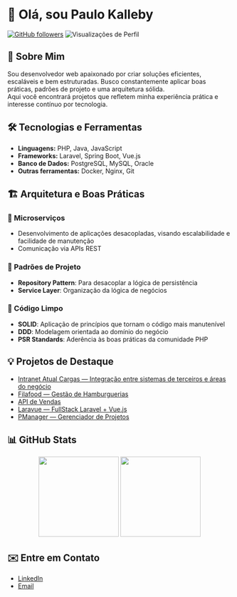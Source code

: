 # 👋 Olá, sou Paulo Kalleby

[![GitHub followers](https://img.shields.io/github/followers/paulokalleby?label=Seguidores&style=social)](https://github.com/paulokalleby)
![Visualizações de Perfil](https://komarev.com/ghpvc/?username=paulokalleby&color=blue)

## 🚀 Sobre Mim
Sou desenvolvedor web apaixonado por criar soluções eficientes, escaláveis e bem estruturadas. Busco constantemente aplicar boas práticas, padrões de projeto e uma arquitetura sólida.  
Aqui você encontrará projetos que refletem minha experiência prática e interesse contínuo por tecnologia.

## 🛠️ Tecnologias e Ferramentas
- **Linguagens:** PHP, Java, JavaScript  
- **Frameworks:** Laravel, Spring Boot, Vue.js  
- **Banco de Dados:** PostgreSQL, MySQL, Oracle  
- **Outras ferramentas:** Docker, Nginx, Git

## 🏗 Arquitetura e Boas Práticas

### 🔹 Microserviços
- Desenvolvimento de aplicações desacopladas, visando escalabilidade e facilidade de manutenção  
- Comunicação via APIs REST

### 🔹 Padrões de Projeto
- **Repository Pattern**: Para desacoplar a lógica de persistência  
- **Service Layer**: Organização da lógica de negócios  

### 🔹 Código Limpo
- **SOLID**: Aplicação de princípios que tornam o código mais manutenível  
- **DDD**: Modelagem orientada ao domínio do negócio  
- **PSR Standards**: Aderência às boas práticas da comunidade PHP

## 💡 Projetos de Destaque
- [Intranet Atual Cargas — Integração entre sistemas de terceiros e áreas do negócio](https://intranet.atualcargastech.com.br)  
- [Filafood — Gestão de Hamburguerias](https://github.com/paulokalleby/filafood)  
- [API de Vendas](https://github.com/paulokalleby/api-vendas)  
- [Laravue — FullStack Laravel + Vue.js](https://github.com/paulokalleby/laravue)  
- [PManager — Gerenciador de Projetos](https://github.com/paulokalleby/pmanager)

## 📊 GitHub Stats

<div align="center">
  <img height="180em" src="https://github-readme-stats.vercel.app/api?username=paulokalleby&show_icons=true&theme=radical" />
  <img height="180em" src="https://github-readme-stats.vercel.app/api/top-langs/?username=paulokalleby&layout=compact&theme=radical" />
</div>

## ✉️ Entre em Contato
- [LinkedIn](https://www.linkedin.com/in/paulokalleby)  
- [Email](mailto:paulo.devweb@gmail.com)
